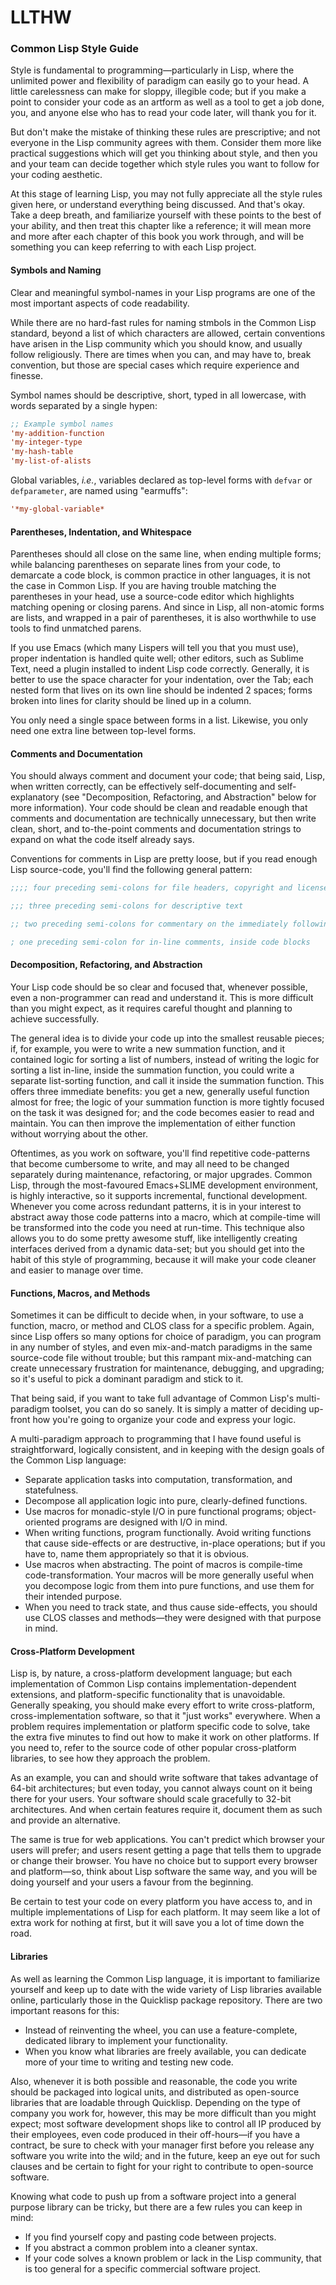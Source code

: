 # LLTHW

### Common Lisp Style Guide

Style is fundamental to programming&mdash;particularly in Lisp, where the unlimited power and flexibility of paradigm can easily go to your head.  A little carelessness can make for sloppy, illegible code; but if you make a point to consider your code as an artform as well as a tool to get a job done, you, and anyone else who has to read your code later, will thank you for it.

But don't make the mistake of thinking these rules are prescriptive; and not everyone in the Lisp community agrees with them.  Consider them more like practical suggestions which will get you thinking about style, and then you and your team can decide together which style rules you want to follow for your coding aesthetic.

At this stage of learning Lisp, you may not fully appreciate all the style rules given here, or understand everything being discussed.  And that's okay.  Take a deep breath, and familiarize yourself with these points to the best of your ability, and then treat this chapter like a reference; it will mean more and more after each chapter of this book you work through, and will be something you can keep referring to with each Lisp project.

#### Symbols and Naming

Clear and meaningful symbol-names in your Lisp programs are one of the most important aspects of code readability.

While there are no hard-fast rules for naming stmbols in the Common Lisp standard, beyond a list of which characters are allowed, certain conventions have arisen in the Lisp community which you should know, and usually follow religiously.  There are times when you can, and may have to, break convention, but those are special cases which require experience and finesse.

Symbol names should be descriptive, short, typed in all lowercase, with words separated by a single hypen:

```lisp
;; Example symbol names
'my-addition-function
'my-integer-type
'my-hash-table
'my-list-of-alists
```

Global variables, *i.e.*, variables declared as top-level forms with `defvar` or `defparameter`, are named using "earmuffs":

```lisp
'*my-global-variable*
```

#### Parentheses, Indentation, and Whitespace

Parentheses should all close on the same line, when ending multiple forms; while balancing parentheses on separate lines from your code, to demarcate a code block, is common practice in other languages, it is not the case in Common Lisp.  If you are having trouble matching the parentheses in your head, use a source-code editor which highlights matching opening or closing parens.  And since in Lisp, all non-atomic forms are lists, and wrapped in a pair of parentheses, it is also worthwhile to use tools to find unmatched parens.

If you use Emacs (which many Lispers will tell you that you must use), proper indentation is handled quite well; other editors, such as Sublime Text, need a plugin installed to indent Lisp code correctly.  Generally, it is better to use the space character for your indentation, over the Tab; each nested form that lives on its own line should be indented 2 spaces; forms broken into lines for clarity should be lined up in a column.

You only need a single space between forms in a list.  Likewise, you only need one extra line between top-level forms.

#### Comments and Documentation

You should always comment and document your code; that being said, Lisp, when written correctly, can be effectively self-documenting and self-explanatory (see "Decomposition, Refactoring, and Abstraction" below for more information).  Your code should be clean and readable enough that comments and documentation are technically unnecessary, but then write clean, short, and to-the-point comments and documentation strings to expand on what the code itself already says.

Conventions for comments in Lisp are pretty loose, but if you read enough Lisp source-code, you'll find the following general pattern:

```lisp
;;;; four preceding semi-colons for file headers, copyright and license information

;;; three preceding semi-colons for descriptive text

;; two preceding semi-colons for commentary on the immediately following text

; one preceding semi-colon for in-line comments, inside code blocks
```

#### Decomposition, Refactoring, and Abstraction

Your Lisp code should be so clear and focused that, whenever possible, even a non-programmer can read and understand it.  This is more difficult than you might expect, as it requires careful thought and planning to achieve successfully.

The general idea is to divide your code up into the smallest reusable pieces; if, for example, you were to write a new summation function, and it contained logic for sorting a list of numbers, instead of writing the logic for sorting a list in-line, inside the summation function, you could write a separate list-sorting function, and call it inside the summation function.  This offers three immediate benefits: you get a new, generally useful function almost for free; the logic of your summation function is more tightly focused on the task it was designed for; and the code becomes easier to read and maintain.  You can then improve the implementation of either function without worrying about the other.

Oftentimes, as you work on software, you'll find repetitive code-patterns that become cumbersome to write, and may all need to be changed separately during maintenance, refactoring, or major upgrades.  Common Lisp, through the most-favoured Emacs+SLIME development environment, is highly interactive, so it supports incremental, functional development.  Whenever you come across redundant patterns, it is in your interest to abstract away those code patterns into a macro, which at compile-time will be transformed into the code you need at run-time.  This technique also allows you to do some pretty awesome stuff, like intelligently creating interfaces derived from a dynamic data-set; but you should get into the habit of this style of programming, because it will make your code cleaner and easier to manage over time.

#### Functions, Macros, and Methods

Sometimes it can be difficult to decide when, in your software, to use a function, macro, or method and CLOS class for a specific problem.  Again, since Lisp offers so many options for choice of paradigm, you can program in any number of styles, and even mix-and-match paradigms in the same source-code file without trouble; but this rampant mix-and-matching can create unnecessary frustration for maintenance, debugging, and upgrading; so it's useful to pick a dominant paradigm and stick to it.

That being said, if you want to take full advantage of Common Lisp's multi-paradigm toolset, you can do so sanely.  It is simply a matter of deciding up-front how you're going to organize your code and express your logic.

A multi-paradigm approach to programming that I have found useful is straightforward, logically consistent, and in keeping with the design goals of the Common Lisp language:

* Separate application tasks into computation, transformation, and statefulness.
* Decompose all application logic into pure, clearly-defined functions.
* Use macros for monadic-style I/O in pure functional programs; object-oriented programs are designed with I/O in mind.
* When writing functions, program functionally.  Avoid writing functions that cause side-effects or are destructive, in-place operations; but if you have to, name them appropriately so that it is obvious.
* Use macros when abstracting.  The point of macros is compile-time code-transformation.  Your macros will be more generally useful when you decompose logic from them into pure functions, and use them for their intended purpose.
* When you need to track state, and thus cause side-effects, you should use CLOS classes and methods&mdash;they were designed with that purpose in mind.

#### Cross-Platform Development

Lisp is, by nature, a cross-platform development language; but each implementation of Common Lisp contains implementation-dependent extensions, and platform-specific functionality that is unavoidable.  Generally speaking, you should make every effort to write cross-platform, cross-implementation software, so that it "just works" everywhere.  When a problem requires implementation or platform specific code to solve, take the extra five minutes to find out how to make it work on other platforms.  If you need to, refer to the source code of other popular cross-platform libraries, to see how they approach the problem.

As an example, you can and should write software that takes advantage of 64-bit architectures; but even today, you cannot always count on it being there for your users.  Your software should scale gracefully to 32-bit architectures.  And when certain features require it, document them as such and provide an alternative.

The same is true for web applications.  You can't predict which browser your users will prefer; and users resent getting a page that tells them to upgrade or change their browser.  You have no choice but to support every browser and platform&mdash;so, think about Lisp software the same way, and you will be doing yourself and your users a favour from the beginning.

Be certain to test your code on every platform you have access to, and in multiple implementations of Lisp for each platform. It may seem like a lot of extra work for nothing at first, but it will save you a lot of time down the road.

#### Libraries

As well as learning the Common Lisp language, it is important to familiarize yourself and keep up to date with the wide variety of Lisp libraries available online, particularly those in the Quicklisp package repository.  There are two important reasons for this:

* Instead of reinventing the wheel, you can use a feature-complete, dedicated library to implement your functionality.
* When you know what libraries are freely available, you can dedicate more of your time to writing and testing new code.

Also, whenever it is both possible and reasonable, the code you write should be packaged into logical units, and distributed as open-source libraries that are loadable through Quicklisp.  Depending on the type of company you work for, however, this may be more difficult than you might expect; most software development shops like to control all IP produced by their employees, even code produced in their off-hours&mdash;if you have a contract, be sure to check with your manager first before you release any software you write into the wild; and in the future, keep an eye out for such clauses and be certain to fight for your right to contribute to open-source software.

Knowing what code to push up from a software project into a general purpose library can be tricky, but there are a few rules you can keep in mind:

* If you find yourself copy and pasting code between projects.
* If you abstract a common problem into a cleaner syntax.
* If your code solves a known problem or lack in the Lisp community, that is too general for a specific commercial software project.
